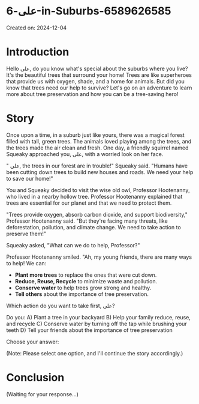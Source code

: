 # علی-6-in-Suburbs-6589626585

Created on: 2024-12-04

**Introduction**
=================

Hello علی, do you know what's special about the suburbs where you live? It's the beautiful trees that surround your home! Trees are like superheroes that provide us with oxygen, shade, and a home for animals. But did you know that trees need our help to survive? Let's go on an adventure to learn more about tree preservation and how you can be a tree-saving hero!

**Story**
=======

Once upon a time, in a suburb just like yours, there was a magical forest filled with tall, green trees. The animals loved playing among the trees, and the trees made the air clean and fresh. One day, a friendly squirrel named Squeaky approached you, علی, with a worried look on her face.

" علی, the trees in our forest are in trouble!" Squeaky said. "Humans have been cutting down trees to build new houses and roads. We need your help to save our home!"

You and Squeaky decided to visit the wise old owl, Professor Hootenanny, who lived in a nearby hollow tree. Professor Hootenanny explained that trees are essential for our planet and that we need to protect them.

"Trees provide oxygen, absorb carbon dioxide, and support biodiversity," Professor Hootenanny said. "But they're facing many threats, like deforestation, pollution, and climate change. We need to take action to preserve them!"

Squeaky asked, "What can we do to help, Professor?"

Professor Hootenanny smiled. "Ah, my young friends, there are many ways to help! We can:

* **Plant more trees** to replace the ones that were cut down.
* **Reduce, Reuse, Recycle** to minimize waste and pollution.
* **Conserve water** to help trees grow strong and healthy.
* **Tell others** about the importance of tree preservation.

Which action do you want to take first, علی?

Do you:
A) Plant a tree in your backyard
B) Help your family reduce, reuse, and recycle
C) Conserve water by turning off the tap while brushing your teeth
D) Tell your friends about the importance of tree preservation

Choose your answer:

(Note: Please select one option, and I'll continue the story accordingly.)

**Conclusion**
=============

(Waiting for your response...)